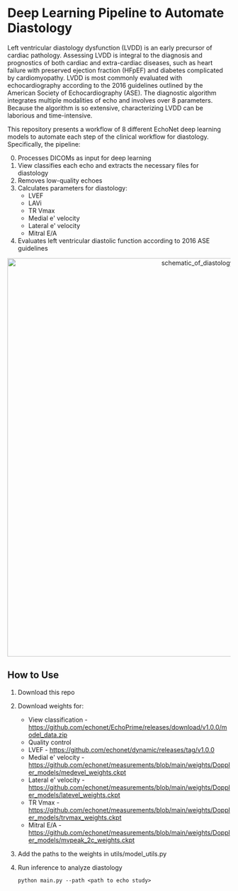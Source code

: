 # Deep Learning Pipeline to Automate Diastology 
Left ventricular diastology dysfunction (LVDD) is an early precursor of cardiac pathology. Assessing LVDD is integral to the diagnosis and prognostics of both cardiac and extra-cardiac diseases, such as heart failure with preserved ejection fraction (HFpEF) and diabetes complicated by cardiomyopathy. LVDD is most commonly evaluated with echocardiography according to the 2016 guidelines outlined by the American Society of Echocardiography (ASE). The diagnostic algorithm integrates multiple modalities of echo and involves over 8 parameters. Because the algorithm is so extensive, characterizing LVDD can be laborious and time-intensive. 

This repository presents a workflow of 8 different EchoNet deep learning models to automate each step of the clinical workflow for diastology. Specifically, the pipeline: 

0. Processes DICOMs as input for deep learning 
1. View classifies each echo and extracts the necessary files for diastology
2. Removes low-quality echoes
3. Calculates parameters for diastology:
   - LVEF 
   - LAVi
   - TR Vmax
   - Medial e' velocity
   - Lateral e' velocity
   - Mitral E/A
4. Evaluates left ventricular diastolic function according to 2016 ASE guidelines

<p align='center'>
  <img width="900" alt="schematic_of_diastology_pipeline" src="https://github.com/user-attachments/assets/bea1ae52-a034-427e-a902-4635118d0295"/>
</p>

## How to Use
1. Download this repo

2. Download weights for:
   - View classification - https://github.com/echonet/EchoPrime/releases/download/v1.0.0/model_data.zip
   - Quality control
   - LVEF - https://github.com/echonet/dynamic/releases/tag/v1.0.0
   - Medial e' velocity - https://github.com/echonet/measurements/blob/main/weights/Doppler_models/medevel_weights.ckpt
   - Lateral e' velocity - https://github.com/echonet/measurements/blob/main/weights/Doppler_models/latevel_weights.ckpt
   - TR Vmax - https://github.com/echonet/measurements/blob/main/weights/Doppler_models/trvmax_weights.ckpt
   - Mitral E/A - https://github.com/echonet/measurements/blob/main/weights/Doppler_models/mvpeak_2c_weights.ckpt

3. Add the paths to the weights in utils/model_utils.py

4. Run inference to analyze diastology
   ```
   python main.py --path <path to echo study>
   ```


